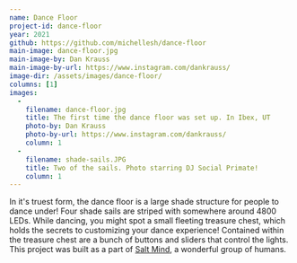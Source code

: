 ```yaml
---
name: Dance Floor
project-id: dance-floor
year: 2021
github: https://github.com/michellesh/dance-floor
main-image: dance-floor.jpg
main-image-by: Dan Krauss
main-image-by-url: https://www.instagram.com/dankrauss/
image-dir: /assets/images/dance-floor/
columns: [1]
images:
  -
    filename: dance-floor.jpg
    title: The first time the dance floor was set up. In Ibex, UT
    photo-by: Dan Krauss
    photo-by-url: https://www.instagram.com/dankrauss/
    column: 1
  -
    filename: shade-sails.JPG
    title: Two of the sails. Photo starring DJ Social Primate!
    column: 1
---
```


In it's truest form, the dance floor is a large shade structure for people to dance under! Four shade sails are striped with somewhere around 4800 LEDs. While dancing, you might spot a small fleeting treasure chest, which holds the secrets to customizing your dance experience! Contained within the treasure chest are a bunch of buttons and sliders that control the lights. This project was built as a part of [Salt Mind](https://www.instagram.com/saltmindslc/), a wonderful group of humans.
